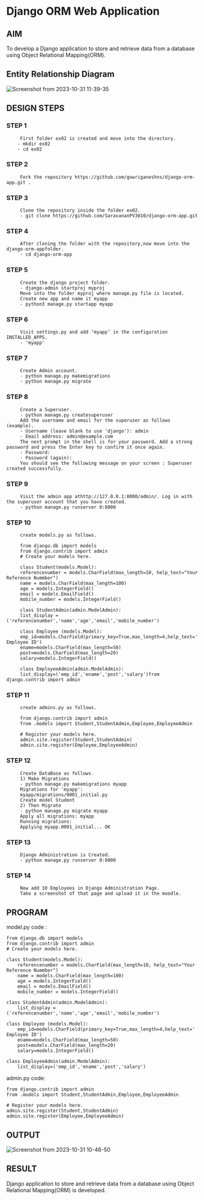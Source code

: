 # Django ORM Web Application

## AIM
To develop a Django application to store and retrieve data from a database using Object Relational Mapping(ORM).

## Entity Relationship Diagram

![Screenshot from 2023-10-31 11-39-35](https://github.com/SaravananPV3010/django-orm-app/assets/139754526/61384ad7-7a0f-4799-aaf9-32b7ec3f8913)



## DESIGN STEPS

### STEP 1
         First folder ex02 is created and move into the directory.
        - mkdir ex02
        - cd ex02
### STEP 2
         Fork the repository https://github.com/gowriganeshns/django-orm-app.git .
### STEP 3
         Clone the repository inside the folder ex02.
         - git clone https://github.com/SaravananPV3010/django-orm-app.git
### STEP 4
         After cloning the folder with the repository,now move into the django-orm-appfolder.
         - cd django-orm-app
### STEP 5
         Create the django project folder.
         - django-admin startproj myproj
         Move into the folder myproj where manage.py file is located.
         Create new app and name it myapp
         - python3 manage.py startapp myapp
### STEP 6
         Visit settings.py and add ‘myapp’ in the configuration INSTALLED_APPS.
         - 'myapp'
### STEP 7
         Create Admin account.
         - python manage.py makemigrations
         - python manage.py migrate
### STEP 8
         Create a Superuser.
         - python manage.py createsuperuser
         Add the username and email for the superuser as follows (example).
         - Username (leave blank to use 'django'): admin
         - Email address: admin@example.com
         The next prompt in the shell is for your password. Add a strong password and press the Enter key to confirm it once again.
         - Password:
         - Password (again):
         You should see the following message on your screen : Superuser created successfully.
### STEP 9
         Visit the admin app athttp://127.0.0.1:8000/admin/. Log in with the superuser account that you have created.
         - python manage.py runserver 0:8000
### STEP 10
         create models.py as follows.

         from django.db import models
         from django.contrib import admin
         # Create your models here.

         class Student(models.Model):
         referencenumber = models.CharField(max_length=10, help_text="Your Reference Nummber")
         name = models.CharField(max_length=100)
         age = models.IntegerField()
         email = models.EmailField()
         mobile_number = models.IntegerField()
    
         class StudentAdmin(admin.ModelAdmin):
         list_display = ('referencenumber','name','age','email','mobile_number')

         class Employee (models.Model):
         emp_id=models.CharField(primary_key=True,max_length=4,help_text=' Employee ID')
         ename=models.CharField(max_length=50)
         post=models.CharField(max_length=20)
         salary=models.IntegerField()

         class EmployeeAdmin(admin.ModelAdmin):
         list_display=('emp_id','ename','post','salary')from django.contrib import admin
### STEP 11
         create admins.py as follows.

         from django.contrib import admin
         from .models import Student,StudentAdmin,Employee,EmployeeAdmin

         # Register your models here.
         admin.site.register(Student,StudentAdmin)
         admin.site.register(Employee,EmployeeAdmin)
### STEP 12
         Create DataBase as follows.
         1) Make Migrations
         - python manage.py makemigrations myapp
         Migrations for 'myapp':
         myapp/migrations/0001_initial.py
         Create model Student
         2) Then Migrate
         - python manage.py migrate myapp
         Apply all migrations: myapp
         Running migrations:
         Applying myapp.0001_initial... OK
### STEP 13
         Django Administration is Created.
         - python manage.py runserver 0:8000
### STEP 14
         Now add 10 Employees in Django Administration Page.
         Take a screenshot of that page and upload it in the moodle.
          
## PROGRAM

model.py code :
```
from django.db import models
from django.contrib import admin
# Create your models here.

class Student(models.Model):
    referencenumber = models.CharField(max_length=10, help_text="Your Reference Nummber")
    name = models.CharField(max_length=100)
    age = models.IntegerField()
    email = models.EmailField()
    mobile_number = models.IntegerField()
    
class StudentAdmin(admin.ModelAdmin):
    list_display = ('referencenumber','name','age','email','mobile_number')

class Employee (models.Model):
    emp_id=models.CharField(primary_key=True,max_length=4,help_text=' Employee ID')
    ename=models.CharField(max_length=50)
    post=models.CharField(max_length=20)
    salary=models.IntegerField()

class EmployeeAdmin(admin.ModelAdmin):
    list_display=('emp_id','ename','post','salary')
```
admin.py code:
```
from django.contrib import admin
from .models import Student,StudentAdmin,Employee,EmployeeAdmin

# Register your models here.
admin.site.register(Student,StudentAdmin)
admin.site.register(Employee,EmployeeAdmin)
```

## OUTPUT


![Screenshot from 2023-10-31 10-46-50](https://github.com/SaravananPV3010/django-orm-app/assets/139754526/5cd5fde0-2250-43f5-9ead-f7d3bf612b54)



## RESULT
Django application to store and retrieve data from a database using Object Relational Mapping(ORM) is developed.
